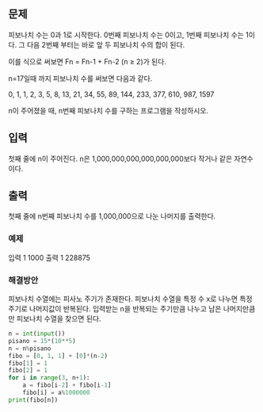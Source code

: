 ## 문제
피보나치 수는 0과 1로 시작한다. 0번째 피보나치 수는 0이고, 1번째 피보나치 수는 1이다. 그 다음 2번째 부터는 바로 앞 두 피보나치 수의 합이 된다.

이를 식으로 써보면 Fn = Fn-1 + Fn-2 (n ≥ 2)가 된다.

n=17일때 까지 피보나치 수를 써보면 다음과 같다.

0, 1, 1, 2, 3, 5, 8, 13, 21, 34, 55, 89, 144, 233, 377, 610, 987, 1597

n이 주어졌을 때, n번째 피보나치 수를 구하는 프로그램을 작성하시오.

## 입력
첫째 줄에 n이 주어진다. n은 1,000,000,000,000,000,000보다 작거나 같은 자연수이다.

## 출력
첫째 줄에 n번째 피보나치 수를 1,000,000으로 나눈 나머지를 출력한다.

### 예제
입력 1 
1000
출력 1 
228875

### 해결방안
피보나치 수열에는 피사노 주기가 존재한다. 피보나치 수열을 특정 수 x로 나누면 특정 주기로 나머지값이 반복된다.
입력받는 n을 반복되는 주기만큼 나누고 남은 나머지만큼만 피보나치 수열을 찾으면 된다.

```python
n = int(input())
pisano = 15*(10**5)
n = n%pisano
fibo = [0, 1, 1] + [0]*(n-2)
fibo[1] = 1
fibo[2] = 1
for i in range(3, n+1):
    a = fibo[i-2] + fibo[i-1]
    fibo[i] = a%1000000
print(fibo[n])
```
